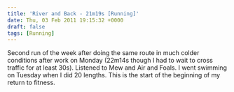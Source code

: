 ```yaml
---
title: 'River and Back - 21m19s [Running]'
date: Thu, 03 Feb 2011 19:15:32 +0000
draft: false
tags: [Running]
---
```


Second run of the week after doing the same route in much colder conditions after work on Monday (22m14s though I had to wait to cross traffic for at least 30s). Listened to Mew and Air and Foals. I went swimming on Tuesday when I did 20 lengths. This is the start of the beginning of my return to fitness.
